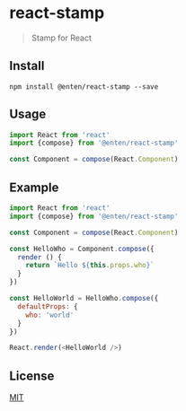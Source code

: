 # react-stamp

> Stamp for React

## Install

```shell
npm install @enten/react-stamp --save
```

## Usage

```javascript
import React from 'react'
import {compose} from '@enten/react-stamp'

const Component = compose(React.Component)
```

## Example

```javascript
import React from 'react'
import {compose} from '@enten/react-stamp'

const Component = compose(React.Component)

const HelloWho = Component.compose({
  render () {
    return `Hello ${this.props.who}`
  }
})

const HelloWorld = HelloWho.compose({
  defaultProps: {
    who: 'world'
  }
})

React.render(<HelloWorld />)
```

## License

[MIT](./LICENSE)